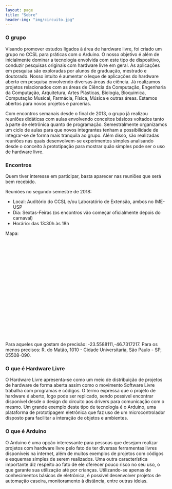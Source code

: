 ```yaml
---
layout: page
title: "Sobre"
header-img: "img/circuito.jpg"
---
```


### O grupo

Visando promover estudos ligados à área de hardware livre, foi criado um grupo no CCSL para práticas com o Arduino. O nosso objetivo é além de inicialmente dominar a tecnologia envolvida com este tipo de dispositivo, conduzir pesquisas originais com hardware livre em geral. As aplicações em pesquisa são exploradas por alunos de graduação, mestrado e doutorado. Nosso intuito é aumentar o leque de aplicações do hardware aberto em pesquisa envolvendo diversas áreas da ciência. Já realizamos projetos relacionados com as áreas de Ciência da Computação, Engenharia da Computação, Arquitetura, Artes Plásticas, Biologia, Bioquimica, Computação Musical, Farmácia, Física, Música e outras áreas. Estamos abertos para novos projetos e parcerias.

Com encontros semanais desde o final de 2013, o grupo já realizou reuniões didáticas com aulas envolvendo conceitos básicos voltados tanto à parte de eletrônica quanto de programação. Semestralmente organizamos um ciclo de aulas para que novos integrantes tenham a possibilidade de integrar-se de forma mais tranquila ao grupo. Além disso, são realizadas reuniões nas quais desenvolvem-se experimentos simples analisando desde o conceito à prototipação para mostrar quão simples pode ser o uso de hardware livre.

### Encontros

Quem tiver interesse em participar, basta aparecer nas reuniões que será bem recebido.

Reuniões no segundo semestre de 2018:

* Local: Auditório do CCSL e/ou Laboratório de Extensão, ambos no IME-USP
* Dia: Sextas-Feiras (os encontros vão começar oficialmente depois do carnaval)
* Horário: das 13:30h às 18h 

Mapa:
<div id="map" style="height: 300px;"></div>
<script>
  function initMap() {
    var mapDiv = document.getElementById('map');
    var map = new google.maps.Map(mapDiv, {
        center: {lat: -23.5588111, lng: -46.7317217},
        zoom: 17
    });

        var marker = new google.maps.Marker({
          position: {lat: -23.5588111, lng: -46.7317217},
          map: map
        });
  }
</script>
<!--
<script async defer src="https://maps.googleapis.com/maps/api/js?key=AIzaSyB6N1gnMHeqSjmvkzRcHJqqL5F0CObDH6U&callback=initMap">
</script>
-->
<script async defer src="https://maps.googleapis.com/maps/api/js?key=AIzaSyCEKaZTTszaxiBwi8CH9bShUmAYG0jFcBA&callback=initMap">
</script>

<!-- nova chave da google API AIzaSyCEKaZTTszaxiBwi8CH9bShUmAYG0jFcBA -->

Para aqueles que gostam de precisão: -23.5588111,-46.7317217. Para os menos precisos: R. do Matão, 1010 - Cidade Universitaria, São Paulo - SP, 05508-090.

### O que é Hardware Livre

O Hardware Livre apresenta-se como um meio de distribuição de projetos de hardware de forma aberta assim como o movimento Software Livre trabalha com programas e códigos. O termo expressa que o projeto de hardware é aberto, logo pode ser replicado, sendo possível encontrar disponível desde o design do circuito aos drivers para comunicação com o mesmo. Um grande exemplo deste tipo de tecnologia é o Arduino, uma plataforma de prototipagem eletrônica que faz uso de um microcontrolador disposto para facilitar a interação de objetos e ambientes.

### O que é Arduino

O Arduino é uma opção interessante para pessoas que desejam realizar projetos com hardware livre pelo fato de ter diversas ferramentas livres disponíveis na internet, além de muitos exemplos de projetos com códigos e esquemas simples de serem realizados. Uma outra característica importante diz respeito ao fato de ele oferecer pouco risco no seu uso, o que garante sua utilização até por crianças. Utilizando-se apenas de conhecimentos básicos de eletrônica, é possível desenvolver projetos de automação caseira, monitoramento à distância, entre outras ideias.
